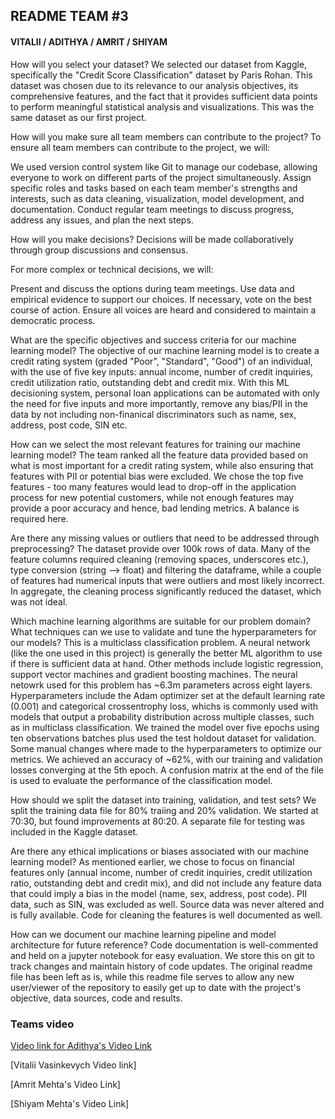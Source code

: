 ## README TEAM #3
#### VITALII / ADITHYA / AMRIT / SHIYAM

How will you select your dataset?
We selected our dataset from Kaggle, specifically the "Credit Score Classification" dataset by Paris Rohan. This dataset was chosen due to its relevance to our analysis objectives, its comprehensive features, and the fact that it provides sufficient data points to perform meaningful statistical analysis and visualizations. This was the same dataset as our first project.

How will you make sure all team members can contribute to the project?
To ensure all team members can contribute to the project, we will:

We used version control system like Git to manage our codebase, allowing everyone to work on different parts of the project simultaneously.
Assign specific roles and tasks based on each team member's strengths and interests, such as data cleaning, visualization, model development, and documentation.
Conduct regular team meetings to discuss progress, address any issues, and plan the next steps.

How will you make decisions?
Decisions will be made collaboratively through group discussions and consensus.

For more complex or technical decisions, we will:

Present and discuss the options during team meetings.
Use data and empirical evidence to support our choices.
If necessary, vote on the best course of action.
Ensure all voices are heard and considered to maintain a democratic process.

What are the specific objectives and success criteria for our machine learning model?
The objective of our machine learning model is to create a credit rating system (graded "Poor", "Standard", "Good") of an individual, with the use of five key inputs: annual income, number of credit inquiries, credit utilization ratio, outstanding debt and credit mix.
With this ML decisioning system, personal loan applications can be automated with only the need for five inputs and more importantly, remove any bias/PII in the data by not including non-finanical discriminators such as name, sex, address, post code, SIN etc.

How can we select the most relevant features for training our machine learning model?
The team ranked all the feature data provided based on what is most important for a credit rating system, while also ensuring that features with PII or potential bias were excluded. We chose the top five features - too many features would lead to drop-off in the application process for new potential customers, while not enough features may provide a poor accuracy and hence, bad lending metrics. A balance is required here.

Are there any missing values or outliers that need to be addressed through preprocessing?
The dataset provide over 100k rows of data. Many of the feature columns required cleaning (removing spaces, underscores etc.), type conversion (string --> float) and filtering the dataframe, while a couple of features had numerical inputs that were outliers and most likely incorrect. In aggregate, the cleaning process significantly reduced the dataset, which was not ideal.

Which machine learning algorithms are suitable for our problem domain? What techniques can we use to validate and tune the hyperparameters for our models?
This is a multiclass classification problem. A neural network (like the one used in this project) is generally the better ML algorithm to use if there is sufficient data at hand. Other methods include logistic regression, support vector machines and gradient boosting machines. The neural netowrk used for this problem has ~6.3m parameters across eight layers. Hyperparameters include the Adam optimizer set at the default learning rate (0.001) and categorical crossentrophy loss, whichs is commonly used with models that output a probability distribution across multiple classes, such as in multiclass classification. We trained the model over five epochs using ten observations batches plus used the test holdout dataset for validation. Some manual changes where made to the hyperparameters to optimize our metrics. We achieved an accuracy of ~62%, with our training and validation losses converging at the 5th epoch. A confusion matrix at the end of the file is used to evaluate the performance of the classification model.

How should we split the dataset into training, validation, and test sets?
We split the training data file for 80% traiing and 20% validation. We started at 70:30, but found improvements at 80:20. A separate file for testing was included in the Kaggle dataset.

Are there any ethical implications or biases associated with our machine learning model?
As mentioned earlier, we chose to focus on financial features only (annual income, number of credit inquiries, credit utilization ratio, outstanding debt and credit mix), and did not include any feature data that could imply a bias in the model (name, sex, address, post code). PII data, such as SIN, was excluded as well. Source data was never altered and is fully available. Code for cleaning the features is well documented as well.

How can we document our machine learning pipeline and model architecture for future reference?
Code documentation is well-commented and held on a jupyter notebook for easy evaluation. We store this on git to track changes and maintain history of code updates. The original readme file has been left as is, while this readme file serves to allow any new user/viewer of the repository to easily get up to date with the project's objective, data sources, code and results.


### Teams video

[Video link for Adithya's Video Link](https://www.loom.com/share/37a578c34d0e41afae01ef9671634978?sid=1a2f98a2-34b0-4199-89f6-84fc734d8140)

[Vitalii Vasinkevych Video link]

[Amrit Mehta's Video Link]

[Shiyam Mehta's Video Link]
